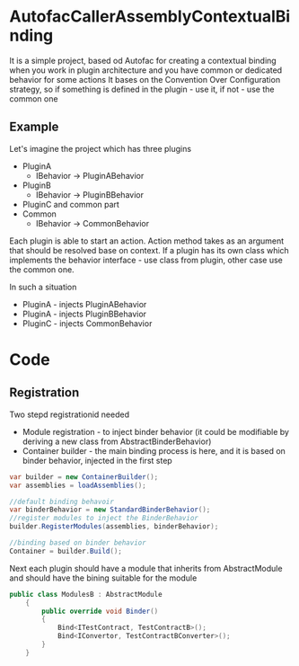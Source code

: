 # AutofacCallerAssemblyContextualBinding
It is a simple project, based od Autofac for creating a contextual binding when you work in plugin architecture and you have common or dedicated behavior for some actions
It bases on the Convention Over Configuration strategy, so if something is defined in the plugin - use it, if not - use the common one

## Example
Let's imagine the project which has three plugins
* PluginA
    * IBehavior -> PluginABehavior 
* PluginB
    * IBehavior -> PluginBBehavior 
* PluginC
and common part
* Common
    * IBehavior -> CommonBehavior

Each plugin is able to start an action.
Action method takes as an argument that should be resolved base on context. 
If a plugin has its own class which implements the behavior interface - use class from plugin, other case use the common one.

In such a situation
* PluginA - injects PluginABehavior
* PluginA - injects PluginBBehavior
* PluginC - injects CommonBehavior 

# Code
## Registration
Two stepd registrationid needed
* Module registration - to inject binder behavior (it could be modifiable by deriving a new class from AbstractBinderBehavior)
* Container builder - the main binding process is here, and it is based on binder behavior, injected in the first step
```csharp
var builder = new ContainerBuilder();
var assemblies = loadAssemblies();

//default binding behavoir
var binderBehavior = new StandardBinderBehavior();
//register modules to inject the BinderBehavior
builder.RegisterModules(assemblies, binderBehavior);

//binding based on binder behavior
Container = builder.Build();
```
Next each plugin should have a module that inherits from AbstractModule and should have the bining suitable for the module

```csharp
public class ModulesB : AbstractModule
    {
        public override void Binder()
        {
            Bind<ITestContract, TestContractB>();
            Bind<IConvertor, TestContractBConverter>();
        }
    }
 ```
